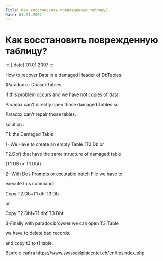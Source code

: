 ```yaml
---
Title: Как восстановить поврежденную таблицу?
Date: 01.01.2007
---
```



Как восстановить поврежденную таблицу?
======================================

::: {.date}
01.01.2007
:::

How to recover Data in a damaged Header of DbTables.

(Paradox or Dbase) Tables

If this problem occurs and we have not copies of data.

Paradox can\'t directly open those damaged Tables so

Paradox can\'t repair those tables.

solution :

T1: the Damaged Table

1- We Have to create an empty Table (T2.Db or

T2.Dbf) that have the same structure of damaged table

(T1.DB or T1.Dbf).

2- With Dos Prompts or excutable batch File we have to

execute this command:

Copy T2.Db+T1.db T3.Db

or

Copy T2.Dbf+T1.dbf T3.Dbf

3-Finally with paradox browser we can open T3 Table

we have to delete bad records.

and copy t3 to t1 table.

Взято с сайта <https://www.swissdelphicenter.ch/en/tipsindex.php>
